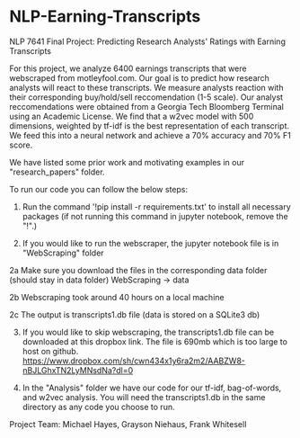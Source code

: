 # NLP-Earning-Transcripts

NLP 7641 Final Project: Predicting Research Analysts' Ratings with Earning Transcripts

For this project, we analyze 6400 earnings transcripts that were webscraped from motleyfool.com. Our goal is to predict how research analysts will react to these transcripts. We measure analysts reaction with their corresponding buy/hold/sell reccomendation (1-5 scale). Our analyst reccomendations were obtained from a Georgia Tech Bloomberg Terminal using an Academic License. We find that a w2vec model with 500 dimensions, weighted by tf-idf is the best representation of each transcript. We feed this into a neural network and achieve a 70% accuracy and 70% F1 score.

We have listed some prior work and motivating examples in our "research_papers" folder.

To run our code you can follow the below steps:
1. Run the command '!pip install -r requirements.txt' to install all necessary packages (if not running this command in jupyter notebook, remove the "!".) 

2. If you would like to run the webscraper, the jupyter notebook file is in "WebScraping" folder

  2a Make sure you download the files in the corresponding data folder (should stay in data folder) WebScraping -> data

  2b Webscraping took around 40 hours on a local machine

  2c The output is transcripts1.db file (data is stored on a SQLite3 db)

3. If you would like to skip webscraping, the transcripts1.db file can be downloaded at this dropbox link. The file is 690mb which is too large to host on github. https://www.dropbox.com/sh/cwn434x1y6ra2m2/AABZW8-nBJLGhxTN2LyMNsdNa?dl=0

4. In the "Analysis" folder we have our code for our tf-idf, bag-of-words, and w2vec analysis. You will need the transcripts1.db in the same directory as any code you choose to run.  

Project Team: Michael Hayes, Grayson Niehaus, Frank Whitesell
